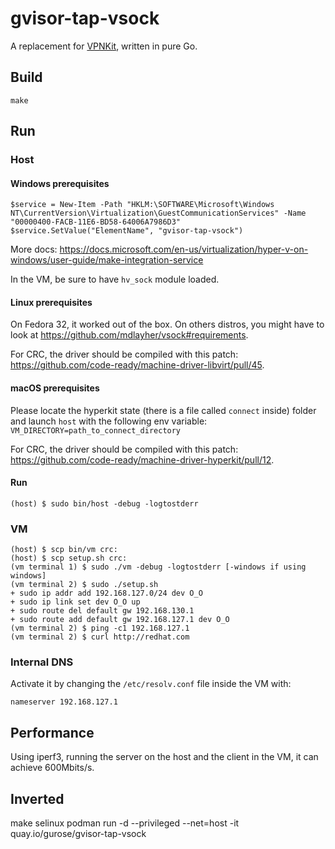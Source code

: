 # gvisor-tap-vsock 

A replacement for [VPNKit](https://github.com/moby/vpnkit), written in pure Go.

## Build

```
make
```

## Run

### Host

#### Windows prerequisites

```
$service = New-Item -Path "HKLM:\SOFTWARE\Microsoft\Windows NT\CurrentVersion\Virtualization\GuestCommunicationServices" -Name "00000400-FACB-11E6-BD58-64006A7986D3"
$service.SetValue("ElementName", "gvisor-tap-vsock")
```

More docs: https://docs.microsoft.com/en-us/virtualization/hyper-v-on-windows/user-guide/make-integration-service

In the VM, be sure to have `hv_sock` module loaded.

#### Linux prerequisites

On Fedora 32, it worked out of the box. On others distros, you might have to look at https://github.com/mdlayher/vsock#requirements.

For CRC, the driver should be compiled with this patch: https://github.com/code-ready/machine-driver-libvirt/pull/45.

#### macOS prerequisites

Please locate the hyperkit state (there is a file called `connect` inside) folder and launch `host` with the following env variable:
`VM_DIRECTORY=path_to_connect_directory`

For CRC, the driver should be compiled with this patch: https://github.com/code-ready/machine-driver-hyperkit/pull/12.

#### Run

```
(host) $ sudo bin/host -debug -logtostderr
```

### VM

```
(host) $ scp bin/vm crc:
(host) $ scp setup.sh crc:
(vm terminal 1) $ sudo ./vm -debug -logtostderr [-windows if using windows]
(vm terminal 2) $ sudo ./setup.sh
+ sudo ip addr add 192.168.127.0/24 dev O_O
+ sudo ip link set dev O_O up
+ sudo route del default gw 192.168.130.1
+ sudo route add default gw 192.168.127.1 dev O_O
(vm terminal 2) $ ping -c1 192.168.127.1
(vm terminal 2) $ curl http://redhat.com
```

### Internal DNS

Activate it by changing the `/etc/resolv.conf` file inside the VM with:
```
nameserver 192.168.127.1
```


## Performance

Using iperf3, running the server on the host and the client in the VM, it can achieve 600Mbits/s.


## Inverted

make selinux
podman run -d --privileged --net=host -it quay.io/gurose/gvisor-tap-vsock

